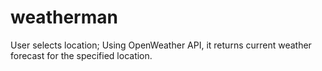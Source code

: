 # weatherman
User selects location;
Using OpenWeather API, it returns current weather forecast for the specified location.

